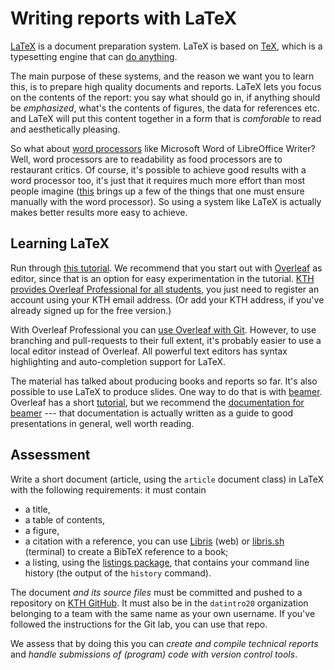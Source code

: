 # Writing reports with LaTeX

[LaTeX][latex] is a document preparation system. LaTeX is based on [TeX][tex], 
which is a typesetting engine that can [do anything][tex-showcase].

[latex]: https://en.wikipedia.org/wiki/LaTeX
[tex]: https://en.wikipedia.org/wiki/TeX
[tex-showcase]: https://www.tug.org/texshowcase/

The main purpose of these systems, and the reason we want you to learn this, is 
to prepare high quality documents and reports. LaTeX lets you focus on the 
contents of the report: you say what should go in, if anything should be 
*emphasized*, what's the contents of figures, the data for references etc. and 
LaTeX will put this content together in a form that is *comforable* to read and 
aesthetically pleasing.

So what about [word processors][word-processor] like Microsoft Word of 
LibreOffice Writer? Well, word processors are to readability as food processors 
are to restaurant critics. Of course, it's possible to achieve good results 
with a word processor too, it's just that it requires much more effort than 
most people imagine ([this][memdesign] brings up a few of the things that one 
must ensure manually with the word processor). So using a system like LaTeX is 
actually makes better results more easy to achieve.

[word-processor]: https://en.wikipedia.org/wiki/Word_processor
[memdesign]: http://tug.ctan.org/info/memdesign/memdesign.pdf


## Learning LaTeX

Run through [this tutorial][learnlatex]. We recommend that you start out with 
[Overleaf][overleaf] as editor, since that is an option for easy 
experimentation in the tutorial. [KTH provides Overleaf Professional for all 
students][overleaf-kth], you just need to register an account using your KTH 
email address. (Or add your KTH address, if you've already signed up for the 
free version.)

[learnlatex]: https://learnlatex.org
[overleaf]: https://overleaf.com
[overleaf-kth]: https://www.overleaf.com/edu/kth

With Overleaf Professional you can [use Overleaf with Git][overleaf-git]. 
However, to use branching and pull-requests to their full extent, it's probably 
easier to use a local editor instead of Overleaf. All powerful text editors has 
syntax highlighting and auto-completion support for LaTeX.

[overleaf-git]: https://www.overleaf.com/learn/how-to/How_do_I_connect_an_Overleaf_project_with_a_repo_on_GitHub,_GitLab_or_BitBucket%3F

The material has talked about producing books and reports so far. It's also 
possible to use LaTeX to produce slides. One way to do that is with 
[beamer][beamer]. Overleaf has a short [tutorial][overleaf-beamer], but we 
recommend the [documentation for beamer][beamerguide] --- that documentation is 
actually written as a guide to good presentations in general, well worth 
reading.

[beamer]: https://ctan.org/pkg/beamer
[overleaf-beamer]: https://www.overleaf.com/learn/latex/beamer
[beamerguide]: http://mirrors.ctan.org/macros/latex/contrib/beamer/doc/beameruserguide.pdf


## Assessment

Write a short document (article, using the `article` document class) in LaTeX 
with the following requirements: it must contain

  - a title,
  - a table of contents,
  - a figure,
  - a citation with a reference, you can use [Libris][libris] (web) or 
    [libris.sh][libris.sh] (terminal) to create a BibTeX reference to a book;
  - a listing, using the [listings package][listings], that contains your 
    command line history (the output of the `history` command).

[libris]: https://libris.kb.se
[libris.sh]: https://github.com/dbosk/libris.sh
[listings]: https://ctan.org/pkg/listings

The document *and its source files* must be committed and pushed to a 
repository on [KTH GitHub][github-kth]. It must also be in the `datintro20` 
organization belonging to a team with the same name as your own username. If 
you've followed the instructions for the Git lab, you can use that repo.

[github-kth]: https://gits-15.sys.kth.se/datintro20
[team-repo-access]: https://docs.github.com/en/github/setting-up-and-managing-organizations-and-teams/managing-team-access-to-an-organization-repository
[repo-transfer]: https://docs.github.com/en/github/administering-a-repository/transferring-a-repository#transferring-a-repository-owned-by-your-user-account

We assess that by doing this you can *create and compile technical reports* and 
*handle submissions of (program) code with version control tools*.

